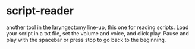 # script-reader

another tool in the laryngectomy line-up, this one for reading scripts. Load your script in a txt file, set the volume and voice, and click play. Pause and play with the spacebar or press stop to go back to the beginning.
